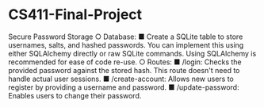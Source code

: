 # CS411-Final-Project
Secure Password Storage
○ Database:
■ Create a SQLite table to store usernames, salts, and hashed passwords.
You can implement this using either SQLAlchemy directly or raw SQLite
commands. Using SQLAlchemy is recommended for ease of code re-use.
○ Routes:
■ /login: Checks the provided password against the stored hash. This
route doesn't need to handle actual user sessions.
■ /create-account: Allows new users to register by providing a
username and password.
■ /update-password: Enables users to change their password.